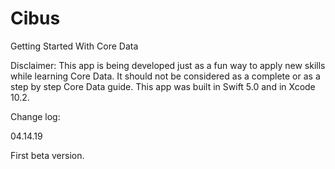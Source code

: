 # Cibus
Getting Started With Core Data

Disclaimer:
This app is being developed just as a fun way to apply new skills while learning Core Data. It should not be considered as a complete or as a step by step Core Data guide.
This app was built in Swift 5.0 and in Xcode 10.2.

Change log:

04.14.19

First beta version.
